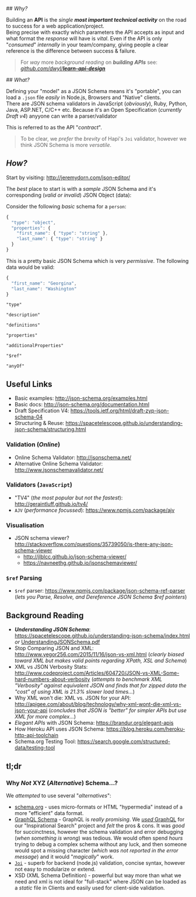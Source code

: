 <!-- # Learn JSON Schema -->

## _Why?_

Building an **API** is the _single **most important technical activity**_
on the road to success for a web application/project. <br />
Being precise with exactly which parameters the API accepts as input and
what format the _response_ will have is _vital_.
Even if the API is only "_consumed_" _internally_ in your team/company,
giving people a clear reference is the difference between success & failure.

> For _way_ more _background reading_ on ***building APIs***
see: [_github.com/dwyl/**learn-api-design**_](https://github.com/dwyl/learn-api-design)

## _What?_

Defining your "model" as a JSON Schema means it's "portable",
you can load a `.json` file _easily_ in Node.js, Browsers and "Native" clients. <br />
There are JSON schema validators in
JavaScript (_obviously_), Ruby, Python, Java, ASP.NET, C/C++ etc.
Because it's an Open Specification (_currently Draft v4_) anyyone can
write a parser/validator

This is referred to as the API "_contract_".

> To be clear, we _prefer_ the _brevity_ of Hapi's `Joi` validator,
however we think JSON Schema is more _versatile_.

## _How?_

Start by visiting: http://jeremydorn.com/json-editor/


The _best_ place to start is with a _sample_ JSON Schema
and it's corresponding (_valid or invalid_) JSON Object (data):

Consider the following _basic_ schema for a `person`:

```js
{
  "type": "object",
  "properties": {
    "first_name": { "type": "string" },
    "last_name": { "type": "string" }
  }
}
```
This is a pretty basic JSON Schema which is very _permissive_.
The following data would be valid:

```js
{
  "first_name": "Georgina",
  "last_name": "Washington"
}
```




`"type"`


`"description"`


`"definitions"`


`"properties"`

`"additionalProperties"`


`"$ref"`


`"anyOf"`





## Useful Links

+ Basic examples: http://json-schema.org/examples.html
+ Basic docs: http://json-schema.org/documentation.html
+ Draft Specification V4: https://tools.ietf.org/html/draft-zyp-json-schema-04
+ Structuring & Reuse:
https://spacetelescope.github.io/understanding-json-schema/structuring.html

### Validation (_Online_)

+ Online Schema Validator: http://jsonschema.net/
+ Alternative Online Schema Validator: http://www.jsonschemavalidator.net/

### Validators (`JavaScript`)

+ "TV4" (_the most popular but not the fastest_): http://geraintluff.github.io/tv4/
+ `AJV` (_performance focussed_): https://www.npmjs.com/package/ajv

### Visualisation

+ JSON schema viewer? http://stackoverflow.com/questions/35739050/is-there-any-json-schema-viewer
  + http://jlblcc.github.io/json-schema-viewer/
  + https://navneethg.github.io/jsonschemaviewer/

### `$ref` Parsing

+ `$ref` parser: https://www.npmjs.com/package/json-schema-ref-parser
(_lets you Parse, Resolve, and Dereference JSON Schema $ref pointers_)



## Background Reading

+ ***Understanding JSON Schema***: https://spacetelescope.github.io/understanding-json-schema/index.html _or_  [UnderstandingJSONSchema.pdf](https://github.com/dwyl/learn-json-schema/files/553730/UnderstandingJSONSchema.pdf)
+ Stop Comparing JSON and XML: http://www.yegor256.com/2015/11/16/json-vs-xml.html
(_clearly biased toward XML but makes valid points regarding XPath, XSL and Schema_)
+ XML vs JSON Verbosity Stats:
http://www.codeproject.com/Articles/604720/JSON-vs-XML-Some-hard-numbers-about-verbosity
(_attempts to benchmark XML "Verbosity" against equivalent JSON and finds that
for zipped data the "cost" of using XML is 21.3% slower load times..._)
+ Why XML won't die: XML vs. JSON for your API:
http://apigee.com/about/blog/technology/why-xml-wont-die-xml-vs-json-your-api
(_concludes that JSON is "better" for simpler APIs but use XML for more complex..._)
+ _Elegant APIs_ with JSON Schema: https://brandur.org/elegant-apis
+ How Heroku API uses JSON Schema: https://blog.heroku.com/heroku-http-api-toolchain
+ Schema.org Testing Tool: https://search.google.com/structured-data/testing-tool


## tl;dr

### Why _Not_ XYZ (_Alternative_) Schema...?

We _attempted_ to use several "_alternatives_":
+ [schema.org](http://schema.org) - uses micro-formats or HTML "hypermedia"
instead of a more "efficient" data format.
+ [GraphQL Schema](http://graphql.org/learn/schema/) - GraphQL
is _really promising_. We [_used_ GraphQL](https://github.com/dwyl/learn-graphQL)
for our "Inspirational Search" project and _felt_ the pros & cons.
It was _good_ for succinctness, however the schema validation and error debugging (_when something is wrong_) was tedious.
We would often spend _hours_ trying to debug a complex schema without any luck,
and then someone would spot a missing character
(_which was not reported in the error message_) and it would "_magically_" work.
+ [`Joi`](https://github.com/hapijs/joi) - superb for backend (node.js)
validation, concise syntax, however not easy to modularize or extend.
+ XSD (XML Schema Definition) - powerful but way more than what we need and
xml is not ideal for "full-stack" where JSON can be loaded as a
_static_ file in Clients and easily used for client-side validation.
